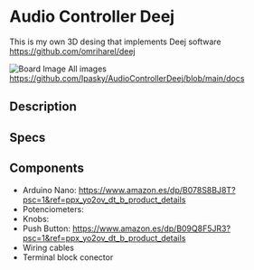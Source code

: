 # Audio Controller Deej
This is my own 3D desing that implements Deej software https://github.com/omriharel/deej

![Board Image](https://github.com/Ipasky/AudioControllerDeej/blob/main/docs/P03.jpg)
All images https://github.com/Ipasky/AudioControllerDeej/blob/main/docs

## Description

## Specs

## Components
- Arduino Nano: https://www.amazon.es/dp/B078S8BJ8T?psc=1&ref=ppx_yo2ov_dt_b_product_details
- Potenciometers:
- Knobs:
- Push Button: https://www.amazon.es/dp/B09Q8F5JR3?psc=1&ref=ppx_yo2ov_dt_b_product_details
- Wiring cables
- Terminal block conector
